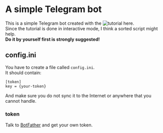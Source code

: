 # A simple Telegram bot

This is a simple Telegram bot created with the ![tutorial here](https://github.com/python-telegram-bot/python-telegram-bot/wiki/Extensions-%E2%80%93-Your-first-Bot).  
Since the tutorial is done in interactive mode, I think a sorted script might help.  
**Do it by yourself first is strongly suggested!**

## config.ini

You have to create a file called `config.ini`.  
It should contain:
```
[token]
key = {your-token}
```
And make sure you do not sync it to the Internet or anywhere that you cannot handle.

### token

Talk to [BotFather](https://t.me/BotFather) and get your own token.
